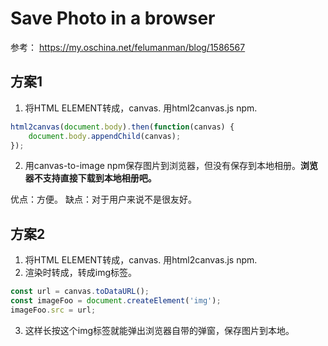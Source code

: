 # Save Photo in a browser

参考：
https://my.oschina.net/felumanman/blog/1586567

## 方案1
1. 将HTML ELEMENT转成，canvas. 用html2canvas.js npm.
```javascript
html2canvas(document.body).then(function(canvas) {
    document.body.appendChild(canvas);
});
```
2. 用canvas-to-image npm保存图片到浏览器，但没有保存到本地相册。**浏览器不支持直接下载到本地相册吧。**

优点：方便。
缺点：对于用户来说不是很友好。

## 方案2
1. 将HTML ELEMENT转成，canvas. 用html2canvas.js npm.
2. 渲染时转成，转成img标签。
```javascript
const url = canvas.toDataURL();
const imageFoo = document.createElement('img');
imageFoo.src = url;
```
3. 这样长按这个img标签就能弹出浏览器自带的弹窗，保存图片到本地。

